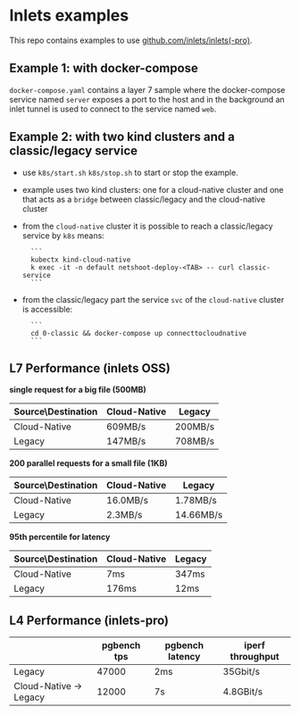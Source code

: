 # Inlets examples

This repo contains examples to use [github.com/inlets/inlets(-pro)](https://github.com/inlets/inlets).

## Example 1: with docker-compose

`docker-compose.yaml` contains a layer 7 sample where the docker-compose service named `server` exposes a port to the host and in the background an inlet tunnel is used to connect to the service named `web`.


## Example 2: with two kind clusters and a classic/legacy service

* use `k8s/start.sh` `k8s/stop.sh` to start or stop the example.

* example uses two kind clusters: one for a cloud-native cluster and one that acts as a `bridge` between classic/legacy and the cloud-native cluster

* from the `cloud-native` cluster it is possible to reach a classic/legacy service by `k8s` means:

        ```
        kubectx kind-cloud-native
        k exec -it -n default netshoot-deploy-<TAB> -- curl classic-service
        ```

* from the classic/legacy part the service `svc` of the `cloud-native` cluster is accessible: 

        ```
        cd 0-classic && docker-compose up connecttocloudnative
        ```


## L7 Performance (inlets OSS)

__single request for a big file (500MB)__

|Source\Destination     |Cloud-Native   |Legacy         |
|-|-|-|
|Cloud-Native           |609MB/s        |200MB/s        |
|Legacy                 |147MB/s        |708MB/s        |

__200 parallel requests for a small file (1KB)__

|Source\Destination     |Cloud-Native   |Legacy         |
|-|-|-|
|Cloud-Native           |16.0MB/s       |1.78MB/s       |
|Legacy                 |2.3MB/s        |14.66MB/s      |

__95th percentile for latency__

|Source\Destination     |Cloud-Native   |Legacy |
|-|-|-|
|Cloud-Native           |7ms            |347ms  |
|Legacy                 |176ms          |12ms   |

## L4 Performance (inlets-pro)

|                       | pgbench tps   | pgbench latency       | iperf throughput      |
|-|-|-|-|
|Legacy                 | 47000         | 2ms                   | 35Gbit/s              |
|Cloud-Native -> Legacy | 12000         | 7s                    | 4.8GBit/s             |
